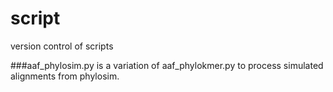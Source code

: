 script
======

version control of scripts

###aaf_phylosim.py 
is a variation of aaf_phylokmer.py to process simulated alignments from phylosim.